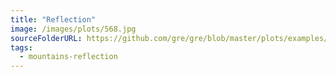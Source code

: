```yaml
---
title: "Reflection"
image: /images/plots/568.jpg
sourceFolderURL: https://github.com/gre/gre/blob/master/plots/examples/566/index.mjs
tags:
  - mountains-reflection
---
```

